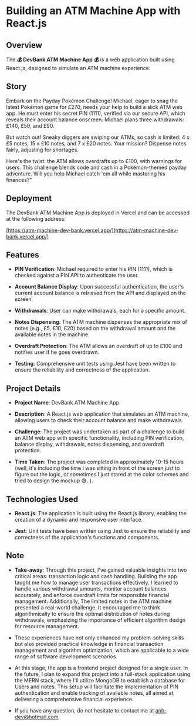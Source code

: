 # Building an ATM Machine App with React.js 

## Overview

The **💰 DevBank ATM Machine App 💰** is a web application built using React.js, designed to simulate an ATM machine experience.

## Story

Embark on the Payday Pokémon Challenge! Michael, eager to snag the latest Pokémon game for £270, needs your help to build a slick ATM web app. He must enter his secret PIN (1111), verified via our secure API, which reveals their account balance onscreen. Michael plans three withdrawals: £140, £50, and £90.

But watch out! Sneaky diggers are swiping our ATMs, so cash is limited: 4 x £5 notes, 15 x £10 notes, and 7 x £20 notes. Your mission? Dispense notes fairly, adjusting for shortages.

Here's the twist: the ATM allows overdrafts up to £100, with warnings for users. This challenge blends code and cash in a Pokémon-themed payday adventure. Will you help Michael catch 'em all while mastering his finances?"

## Deployment

The DevBank ATM Machine App is deployed in Vercel and can be accessed at the following address:

[https://atm-machine-dev-bank.vercel.app/](https://atm-machine-dev-bank.vercel.app/)

## Features

- **PIN Verification**: Michael required to enter his PIN (1111), which is checked against a PIN API to authenticate the user.

- **Account Balance Display**: Upon successful authentication, the user's current account balance is retrieved from the API and displayed on the screen.

- **Withdrawals**: User can make withdrawals, each for a specific amount.

- **Notes Dispensing**: The ATM machine dispenses the appropriate mix of notes (e.g., £5, £10, £20) based on the withdrawal amount and the available notes in the machine.

- **Overdraft Protection**: The ATM allows an overdraft of up to £100 and notifies user if he goes overdrawn.

- **Testing**: Comprehensive unit tests using Jest have been written to ensure the reliability and correctness of the application.

## Project Details

- **Project Name**: DevBank ATM Machine App

- **Description**: A React.js web application that simulates an ATM machine, allowing users to check their account balance and make withdrawals.

- **Challenge**: The project was undertaken as part of a challenge to build an ATM web app with specific functionality, including PIN verification, balance display, withdrawals, notes dispensing, and overdraft protection.

- **Time Taken**: The project was completed in approximately 10-15 hours (well, it's including the time I was sitting in front of the screen just to figure out the logic, or sometimes I just stared at the color schemes and tried to design the mockup 😅. ).

## Technologies Used

- **React.js**: The application is built using the React.js library, enabling the creation of a dynamic and responsive user interface.

- **Jest**: Unit tests have been written using Jest to ensure the reliability and correctness of the application's functions and components.

## Note
- **Take-away**: Through this project, I've gained valuable insights into two critical areas: transaction logic and cash handling. Building the app taught me how to manage user transactions effectively. I learned to handle various withdrawal amounts, monitor account balances accurately, and enforce overdraft limits for responsible financial management. Additionally, The limited notes in the ATM machine presented a real-world challenge. It encouraged me to think algorithmically to ensure the optimal distribution of notes during withdrawals, emphasizing the importance of efficient algorithm design for resource management.

- These experiences have not only enhanced my problem-solving skills but also provided practical knowledge in financial transaction management and algorithm optimization, which are applicable to a wide range of software development scenarios.

- At this stage, the app is a frontend project designed for a single user. In the future, I plan to expand this project into a full-stack application using the MERN stack, where I'll utilize MongoDB to establish a database for Users and notes. This setup will facilitate the implementation of PIN authentication and enable tracking of available notes, all aimed at delivering a comprehensive financial experience.

- If you have any question, do not hesitate to contact me at anh-dev@hotmail.com
